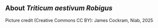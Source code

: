 **About *Triticum aestivum Robigus***
-------------------------

Picture credit (Creative Commons CC BY): James Cockram, Niab, 2025
